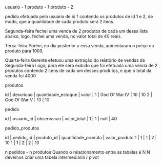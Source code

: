 usuario - 1
produto - 1
produto - 2

pedido efetuado pelo usuário de id 1 contendo os produtos de id 1 e 2, de modo, que 
a quantidade de cada produto será 2 itens.

Segunda-feira
fechei uma venda de 2 produtos de cada um dessa lista abaixo, logo, fechei uma venda,
no valor total de 40 reais.

Terça-feira
Porém, no dia posterior a essa venda, aumentaram o preço do produto para 1000.

Quarta-feira
Gerente efetuou uma extração do relatório de vendas da Segunda-feira
Logo, para ele será exibido que foi efetuada uma venda de 2 produtos contendo 2 itens de
cada um desses produtos, e que o total da venda foi 4000

produtos

id | descricao             | quantidade_estoque | valor |
1  |  God Of War IV        | 10                 | 10
2  |  God Of War V         | 10                 | 10

pedido

id | usuario_id | observacao | valor_total |
1  |  1         | null       | 40

pedido_produtos

id | pedido_id | produto_id | quantidade_produto | valor_produto
1  | 1         | 1          | 2                  | 10
1  | 1         | 2          | 2                  | 10

n pedidos - n produtos
Quando o relacionamento entre as tabelas é N:N devemos criar uma tabela intermediária / pivot
